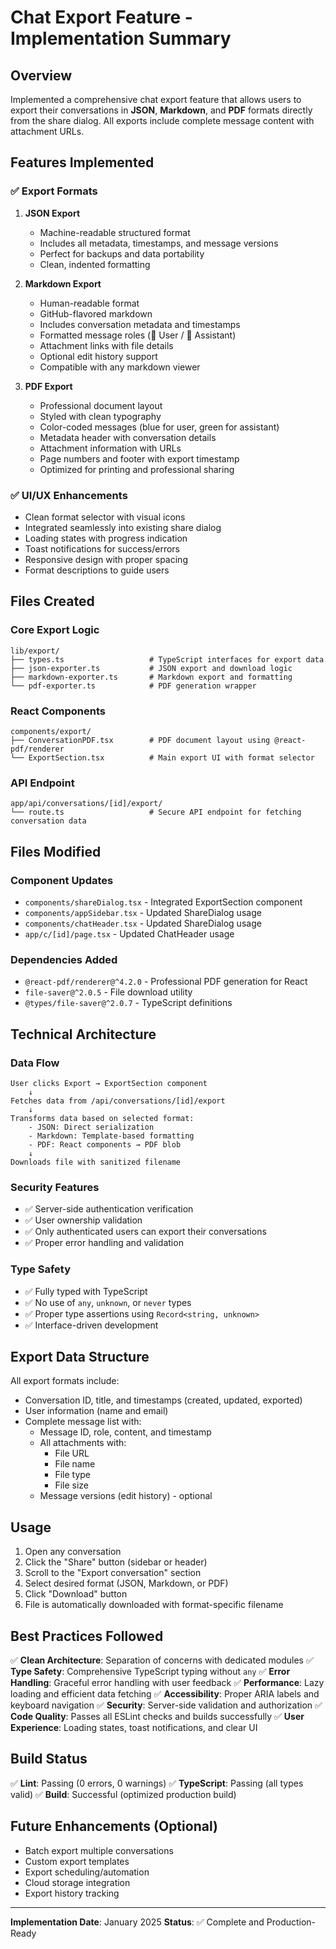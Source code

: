 # Chat Export Feature - Implementation Summary

## Overview
Implemented a comprehensive chat export feature that allows users to export their conversations in **JSON**, **Markdown**, and **PDF** formats directly from the share dialog. All exports include complete message content with attachment URLs.

## Features Implemented

### ✅ Export Formats
1. **JSON Export**
   - Machine-readable structured format
   - Includes all metadata, timestamps, and message versions
   - Perfect for backups and data portability
   - Clean, indented formatting

2. **Markdown Export**
   - Human-readable format
   - GitHub-flavored markdown
   - Includes conversation metadata and timestamps
   - Formatted message roles (👤 User / 🤖 Assistant)
   - Attachment links with file details
   - Optional edit history support
   - Compatible with any markdown viewer

3. **PDF Export**
   - Professional document layout
   - Styled with clean typography
   - Color-coded messages (blue for user, green for assistant)
   - Metadata header with conversation details
   - Attachment information with URLs
   - Page numbers and footer with export timestamp
   - Optimized for printing and professional sharing

### ✅ UI/UX Enhancements
- Clean format selector with visual icons
- Integrated seamlessly into existing share dialog
- Loading states with progress indication
- Toast notifications for success/errors
- Responsive design with proper spacing
- Format descriptions to guide users

## Files Created

### Core Export Logic
```
lib/export/
├── types.ts                   # TypeScript interfaces for export data
├── json-exporter.ts           # JSON export and download logic
├── markdown-exporter.ts       # Markdown export and formatting
└── pdf-exporter.ts            # PDF generation wrapper
```

### React Components
```
components/export/
├── ConversationPDF.tsx        # PDF document layout using @react-pdf/renderer
└── ExportSection.tsx          # Main export UI with format selector
```

### API Endpoint
```
app/api/conversations/[id]/export/
└── route.ts                   # Secure API endpoint for fetching conversation data
```

## Files Modified

### Component Updates
- `components/shareDialog.tsx` - Integrated ExportSection component
- `components/appSidebar.tsx` - Updated ShareDialog usage
- `components/chatHeader.tsx` - Updated ShareDialog usage  
- `app/c/[id]/page.tsx` - Updated ChatHeader usage

### Dependencies Added
- `@react-pdf/renderer@^4.2.0` - Professional PDF generation for React
- `file-saver@^2.0.5` - File download utility
- `@types/file-saver@^2.0.7` - TypeScript definitions

## Technical Architecture

### Data Flow
```
User clicks Export → ExportSection component
    ↓
Fetches data from /api/conversations/[id]/export
    ↓
Transforms data based on selected format:
    - JSON: Direct serialization
    - Markdown: Template-based formatting
    - PDF: React components → PDF blob
    ↓
Downloads file with sanitized filename
```

### Security Features
- ✅ Server-side authentication verification
- ✅ User ownership validation
- ✅ Only authenticated users can export their conversations
- ✅ Proper error handling and validation

### Type Safety
- ✅ Fully typed with TypeScript
- ✅ No use of `any`, `unknown`, or `never` types
- ✅ Proper type assertions using `Record<string, unknown>`
- ✅ Interface-driven development

## Export Data Structure

All export formats include:
- Conversation ID, title, and timestamps (created, updated, exported)
- User information (name and email)
- Complete message list with:
  - Message ID, role, content, and timestamp
  - All attachments with:
    - File URL
    - File name
    - File type
    - File size
  - Message versions (edit history) - optional

## Usage

1. Open any conversation
2. Click the "Share" button (sidebar or header)
3. Scroll to the "Export conversation" section
4. Select desired format (JSON, Markdown, or PDF)
5. Click "Download" button
6. File is automatically downloaded with format-specific filename

## Best Practices Followed

✅ **Clean Architecture**: Separation of concerns with dedicated modules
✅ **Type Safety**: Comprehensive TypeScript typing without `any`
✅ **Error Handling**: Graceful error handling with user feedback
✅ **Performance**: Lazy loading and efficient data fetching
✅ **Accessibility**: Proper ARIA labels and keyboard navigation
✅ **Security**: Server-side validation and authorization
✅ **Code Quality**: Passes all ESLint checks and builds successfully
✅ **User Experience**: Loading states, toast notifications, and clear UI

## Build Status
✅ **Lint**: Passing (0 errors, 0 warnings)
✅ **TypeScript**: Passing (all types valid)
✅ **Build**: Successful (optimized production build)

## Future Enhancements (Optional)
- Batch export multiple conversations
- Custom export templates
- Export scheduling/automation
- Cloud storage integration
- Export history tracking

---

**Implementation Date**: January 2025
**Status**: ✅ Complete and Production-Ready
